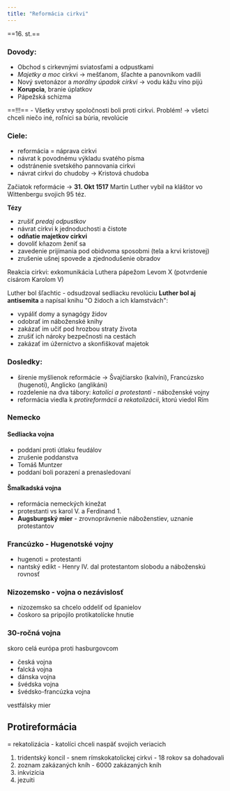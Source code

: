 ```yaml
---
title: "Reformácia cirkvi"
---
```


==16. st.==

### Dovody:
- Obchod s cirkevnými sviatosťami a odpustkami
- *Majetky a moc* cirkvi -> mešťanom, šľachte a panovníkom vadili
- Nový svetonázor a *morálny úpadok cirkvi* -> vodu kážu víno pijú
- **Korupcia**, branie úplatkov
- Pápežská schizma

==!!!== - Všetky vrstvy spoločnosti boli proti cirkvi.
Problém! -> všetci chceli niečo iné, roľníci sa búria, revolúcie

### Ciele:
 - reformácia = náprava cirkvi
 - návrat k povodnému výkladu svatého písma
 - odstránenie svetského pannovania cirkvi
 - návrat cirkvi do chudoby -> Kristová chudoba

Začiatok reformácie -> **31. Okt 1517**
Martin Luther vybil na kláštor vo Wittenbergu svojich 95 téz.

**Tézy**
  - zrušiť *predaj odpustkov*
  - návrat cirkvi k jednoduchosti a čistote
  - **odňatie majetkov cirkvi**
  - dovoliť kňazom ženiť sa
  - zavedenie prijímania pod obidvoma sposobmi (tela a krvi kristovej)
  - zrušenie ušnej spovede a zjednodušenie obradov

Reakcia cirkvi:
exkomunikácia Luthera pápežom Levom X (potvrdenie cisárom Karolom V)

Luther bol šľachtic - odsudzoval sedliacku revolúciu
**Luther bol aj antisemita** a napísal knihu "O židoch a ich klamstvách":
- vypáliť domy a synagógy židov
- odobrať im náboženské knihy
- zakázať im učiť pod hrozbou straty života
- zrušiť ich nároky bezpečnosti na cestách
- zakázať im úžerníctvo a skonfiškovať majetok

### Dosledky:
- šírenie myšlienok reformácie -> Švajčiarsko (kalvíni), Francúzsko (hugenoti), Anglicko (anglikáni)
- rozdelenie na dva tábory: *katolíci a protestanti* - náboženské vojny
- reformácia viedla k *protireformácii a rekatolizácii*, ktorú viedol Rím

### Nemecko
#### Sedliacka vojna
 - poddaní proti útlaku feudálov
 - zrušenie poddanstva
 - Tomáš Muntzer
 - poddaní boli porazení a prenasledovaní

#### Šmalkadská vojna
 - reformácia nemeckých kinežat
 - protestanti vs karol V. a Ferdinand 1.
 - **Augsburgský mier** - zrovnoprávnenie náboženstiev, uznanie protestantov

### Francúzko - Hugenotské vojny
 - hugenoti = protestanti
 - nantský edikt - Henry IV. dal protestantom slobodu a náboženskú rovnosť

### Nizozemsko - vojna o nezávislosť
 - nizozemsko sa chcelo oddeliť od španielov
 - čoskoro sa pripojilo protikatolícke hnutie

### 30-ročná vojna
skoro celá európa proti hasburgovcom
 - česká vojna
 - falcká vojna
 - dánska vojna
 - švédska vojna
 - švédsko-francúzka vojna

vestfálsky mier

## Protireformácia
= rekatolizácia - katolíci chceli naspäť svojich veriacich
1. tridentský koncil - snem rímskokatolickej cirkvi - 18 rokov sa dohadovali
2. zoznam zakázaných kníh - 6000 zakázaných kníh
3. inkvizícia
4. jezuiti